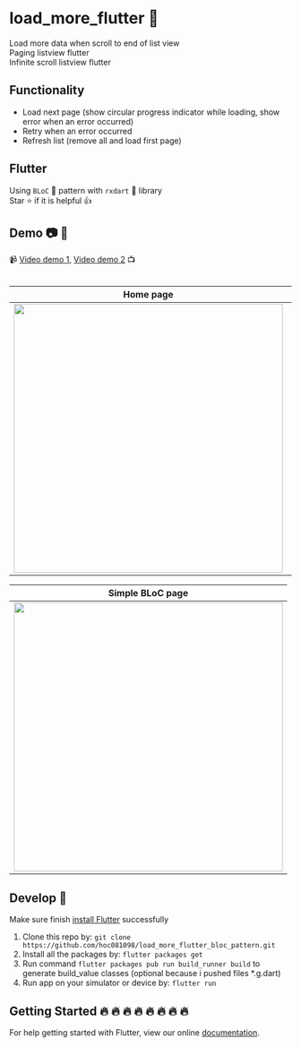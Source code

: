 # load_more_flutter :iphone:

Load more data when scroll to end of list view <br>
Paging listview flutter <br>
Infinite scroll listview flutter <br>

## Functionality
* Load next page (show circular progress indicator while loading, show error when an error occurred)
* Retry when an error occurred
* Refresh list (remove all and load first page)

## Flutter

Using `BLoC` :clap: pattern with `rxdart` :muscle: library <br/>
Star :star: if it is helpful :thumbsup:

## Demo :camera: :art:

:video_camera: [Video demo 1](https://www.youtube.com/watch?v=YPlFaYw3CCE), [Video demo 2](https://youtu.be/BX8p-v1fffw) :tv:
<br>
<br>

 Home page  | RxRedux page |  Comics page |
| ------------- | ------------- | ------------- |
| <img src="screenshots/demo.gif" height="480" > |<img src="screenshots/rx_redux_screen.gif" height="480" > |<img src="screenshots/comics_page.gif" height="480" > |

| Simple BLoC page |
| ------------- |
|<img src="screenshots/demo_simple_bloc_1.gif" height="480">|

## Develop 👏

Make sure finish [install Flutter](https://flutter.io/get-started/install/) successfully

1. Clone this repo by: `git clone https://github.com/hoc081098/load_more_flutter_bloc_pattern.git`
2. Install all the packages by: `flutter packages get`
3. Run command `flutter packages pub run build_runner build` to generate build_value classes (optional because i pushed files *.g.dart)
4. Run app on your simulator or device by: `flutter run`

## Getting Started :fire: :fire: :fire: :fire: :fire: :fire: :fire: :fire: 

For help getting started with Flutter, view our online
[documentation](https://flutter.io/).
